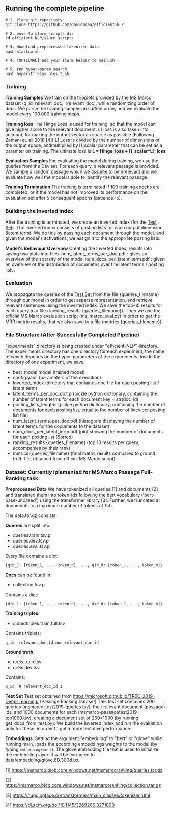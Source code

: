 
## Running the complete pipeline

```
# 1. clone git repository
git clone https://github.com/davidmrau/efficient-NLP

# 2. move to slurm_scripts dir
cd efficient-NLP/slurm_scripts

# 3. download preprocessed tokenized data
bash startup.sh

# 4. [OPTIONAL] add your slurm header to main.sh

# 5. run hyper-param search
bash hyper-tf_bias_plus_3.sh
```

### Training
**Training Samples**
We train on the tripplets provided by the MS Marco dataset (q_id, relevant_doc, irrelevant_doc), while randomizing order of docs. We parse the training samples in suffled order, and we evaluate the model every 100.000 training steps.

**Training loss**
The Hinge Loss is used for training, so that the model can give higher score to the relevant document.
L1 loss is also taken into account, for making the output vector as sparse as possible (Following Zamani et. all 2018 [4])
L1 Loss is divided by the number of dimensions of the output space, andmultiplied by l1_scalar parameter that can be set as a paramter on training.
The ultimate loss is **L = Hinge_loss + l1_scalar*L1_loss**

**Evaluation Samples**
For evaluating the model during training, we use the queries from the Dev set. For each query, a relevant passage is provided. We sample a random passage which we assume to be irrelevant and we evaluate how well the model is able to identify the relevant passage.

**Training Termination**
The training is terminated if 100 training epochs are completed, or if the model has not improved its performance on the evaluation set after 5 consequent epochs (patience=5).

### Building the Inverted Index
After the training is terminated, we create an inverted index (for the [Test Set](#test-set)). The inverted index consists of posting lists for each output dimension (latent term). We do this by passing each document through the model, and given the model's activations, we assign it to the appropriate posting lists.

**Model's Behaviour Overview**
Creating the Inverted Index, results into saving two plots into files.
num_latent_terms_per_doc.pdf  : gives an overview of the sparsity of the model
num_docs_per_latent_term.pdf  : given an overview of the distribution of documetns over the latent terms / posting lists.

### Evaluation
We propagate the queries of the [Test Set ](#test-set) from the file {queries_filename} through our model in order to get asparse representation, and retrieve relevant sentences using the inverted index. We save the top-10 results for each query to a file (ranking_results.{queries_filename}). Then we use the official MS Marco evaluation script (ms_marco_eval.py) in order to get the MRR metric results, that we also save to a file (metrics.{queries_filename}).


### File Structure (After Succesfully Completed Pipeline)
"experiments" directory is being created under "efficient-NLP" directory. The experiments directory has one directory for each experiment, the name of which depends on the hyper-parameters of the experiments. Inside the directory of one experiment, we save:
* best_model.model (trained model)
* config.yaml     (parameters of the execution)
* Inverted_Index (directory that containes one file for each posting list / latent term)
* latent_terms_per_doc_dict.p (pickle python dictionary, containing the number of latent terms for each document key = str(doc_id)
* posting_lists_lengths (pickle python dictionary, containing the number of documents for each posting list, equal to the number of lines per posting list file)
* num_latent_terms_per_doc.pdf (histogram displaying the number of latent terms for the documents fo the dataset)
* num_docs_per_latent_term.pdf (plot showing the number of documents for each posting list (Sorted)
* ranking_results.{queries_filename} (top 10 results per query, accompanies by their rank)
* metrics.{queries_filename} (final metric results compared to ground truth file, obtained from official MS Marco script)



### Dataset: Currently Iplemented for MS Marco Passage Full-Ranking task:

**Preprocessed Data**
We have tokenized all queries [1] and documents [2] and translated them into token-ids following the bert vocabulary ('bert-base-uncased') using the transformer library [3]. Further, we truncated all documents to a maximum number of tokens of 150.

The data.tar.gz consists:


**Queries** are split into:
- queries.train.tsv.p
- queries.dev.tsv.p
- queries.eval.tsv.p

Every file contains a dict:
```
{qid_1: [token_1, ..., token_n], ..., qid_d: [token_1, ..., token_m]}
```

**Docs** can be found in:
- collection.tsv.p

Contains a dict: 
```
{did_1: [token_1, ..., token_n], ..., did_d: [token_1, ..., token_m]}
```

**Training triples**:

- qidpidtriples.train.full.tsv

Contains triplets: 
```
q_id  relevant_doc_id non_relevant_doc_id
```

**Ground truth**:

- qrels.train.tsv
- qrels.dev.tsv

Contains:
```
q_id  0 relevant_doc_id 1
```

**Test Set** <a name="test-set"></a>
Test set obtained from https://microsoft.github.io/TREC-2019-Deep-Learning/ (Passage Ranking Dataset)
This test set containes 200 queries (msmarco-test2019-queries.tsv), their relevant document (passage) ids, and 1000 documents for each (msmarco-passagetest2019-top1000.tsv), creating a document set of 200*1000 (by running get_docs_from_test.py). We build the inverted index and run the evaluation only for these, in order to get a representative performance.

**Embeddings**:
Setting the argument "embedding" to "bert" or "glove" while running main, loads the according embeddings weights to the model (by typing ```embedding=bert```).
The glove embedding file that is used to initialize the embedding layer. It will be extracted to data/embedding/glove.6B.300d.txt.





[1] https://msmarco.blob.core.windows.net/msmarcoranking/queries.tar.gz

[2] https://msmarco.blob.core.windows.net/msmarcoranking/collection.tar.gz

[3] https://huggingface.co/transformers/main_classes/tokenizer.html

[4] https://dl.acm.org/doi/10.1145/3269206.3271800


